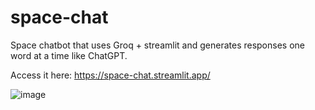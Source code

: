 # space-chat
Space chatbot that uses Groq + streamlit and generates responses one word at a time like ChatGPT.

Access it here: https://space-chat.streamlit.app/

![image](https://github.com/parker84/space-chat/assets/12496987/ac9d77cb-c03c-49f4-9d2b-076eddd2fc8e)
